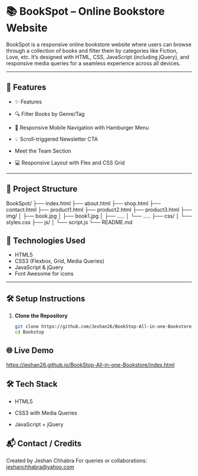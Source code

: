# 📚 BookSpot – Online Bookstore Website

BookSpot is a responsive online bookstore website where users can browse through a collection of books and filter them by categories like Fiction, Love, etc. It’s designed with HTML, CSS, JavaScript (including jQuery), and responsive media queries for a seamless experience across all devices.

---

## 🚀 Features


- ✨ Features 

- 🔍 Filter Books by Genre/Tag

- 📱 Responsive Mobile Navigation with Hamburger Menu

- 💡 Scroll-triggered Newsletter CTA

-  Meet the Team Section

- 💻 Responsive Layout with Flex and CSS Grid

---

## 📂 Project Structure

BookSpot/
├── index.html
├── about.html
├── shop.html
├── contact.html
├── product1.html
├── product2.html
├── product3.html
├── img/
│   ├── book.jpg
│   ├── book1.jpg
│   ├── .....
│   └── .....
├── css/
│   └── styles.css
├── js/
│   └── script.js
└── README.md




## 🧰 Technologies Used

- HTML5
- CSS3 (Flexbox, Grid, Media Queries)
- JavaScript & jQuery
- Font Awesome for icons

---

## 🛠️ Setup Instructions

1. **Clone the Repository**
   ```bash
   git clone https://github.com/Jeshan26/BookStop-All-in-one-Bookstore.git
   cd Bookstop

## 🌐 Live Demo

https://jeshan26.github.io/BookStop-All-in-one-Bookstore/index.html 




## 🛠️ Tech Stack

- HTML5

- CSS3 with Media Queries

- JavaScript + jQuery

## 📬 Contact / Credits

Created by Jeshan Chhabra 
For queries or collaborations: jeshanchhabra@yahoo.com

